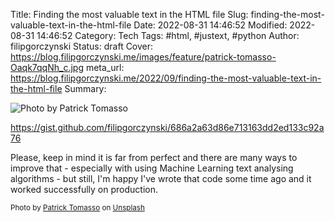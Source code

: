 Title: Finding the most valuable text in the HTML file
Slug: finding-the-most-valuable-text-in-the-html-file
Date: 2022-08-31 14:46:52
Modified: 2022-08-31 14:46:52
Category: Tech
Tags: #html, #justext, #python
Author: filipgorczynski
Status: draft
Cover: https://blog.filipgorczynski.me/images/feature/patrick-tomasso-Oaqk7qqNh_c.jpg
meta_url: https://blog.filipgorczynski.me/2022/09/finding-the-most-valuable-text-in-the-html-file
Summary: 

![Photo by Patrick Tomasso](https://blog.filipgorczynski.me/images/patrick-tomasso-Oaqk7qqNh_c.jpg)

https://gist.github.com/filipgorczynski/686a2a63d86e713163dd2ed133c92a76

Please, keep in mind it is far from perfect and there are many ways to improve that - especially with using Machine Learning text analysing algorithms - but still, I'm happy I've wrote that code some time ago and it worked successfully on production.

<small class="unsplash-reference">
    Photo by <a href="https://unsplash.com/@impatrickt?utm_source=unsplash&utm_medium=referral&utm_content=creditCopyText">Patrick Tomasso</a> on <a href="https://unsplash.com/?utm_source=unsplash&utm_medium=referral&utm_content=creditCopyText">Unsplash</a>
</small>


  